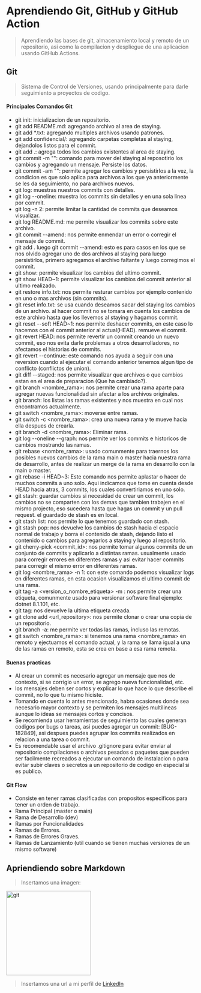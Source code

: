 
# Aprendiendo Git, GitHub y GitHub Action
> Aprendiendo las bases de git, almacenamiento local y remoto de un repositorio, asi como la compilacion y despliegue de una aplicacion usando GitHub Actions.

## Git
> Sistema de Control de Versiones, usando principalmente para darle seguimiento a proyectos de codigo.

#### Principales Comandos Git

- git init: inicializacion de un repositorio.
- git add README.md: agregando archivo al area de staying.
- git add *.txt: agregando multiples archivos usando patrones.
- git add confidencial/: agregando carpetas completas al staying, dejandolos listos para el commit.
- git add .: agrega todos los cambios existentes al area de staying.
- git commit -m "": comando para mover del staying al reposotirio los cambios y agregando un mensaje. Persiste los datos.
- git commit -am "": permite agregar los cambios y persistirlos a la vez, la condicion es que solo aplica para archivos a los que ya anteriormente se les da seguimiento, no para archivos nuevos.
- git log: muestras nuestros commits con detalles.
- git log --oneline: muestra los commits sin detalles y en una sola linea por commit.
- git log -n 2: permite limitar la cantidad de commits que deseamos visualizar.
- git log README.md: me permite visualizar los commits sobre este archivo.
- git commit --amend: nos permite enmendar un error o corregir el mensaje de commit.
- git add . luego git commit --amend: esto es para casos en los que se nos olvido agregar uno de dos archivos al staying para luego persistirlos, primero agregamos el archivo faltante y luego corregimos el commit.
- git show: permite visualizar los cambios del ultimo commit.
- git show HEAD~1: permite visualizar los cambios del commit anterior al ultimo realizado.
- git restore info.txt: nos permite resturar cambios por ejemplo contenido en uno o mas archivos (sin commits).
- git reset info.txt: se usa cuando deseamos sacar del staying los cambios de un archivo. al hacer commit no se tomara en cuenta los cambios de este archivo hasta que los llevemos al staying y hagamos commit.
- git reset --soft HEAD~1: nos permite deshacer commits, en este caso lo hacemos con el commit anterior al actual(HEAD). remueve el commit.
- git revert HEAD: nos permite revertir un commit creando un nuevo commit, eso nos evita darle problemas a otros desarrolladores, no afectamos el historias de commits.
- git revert --continue: este comando nos ayuda a seguir con una reversion cuando al ejecutar el comando anterior tenemos algun tipo de conflicto (conflictos de union).
- git diff --staged: nos permite visualizar que archivos o que cambios estan en el area de preparacion (Que ha cambiado?).
- git branch <nombre_rama>: nos permite crear una rama aparte para agregar nuevas funcionalidad sin afectar a los archivos originales.
- git branch: los listas las ramas existentes y nos muestra en cual nos encontramos actualmente.
- git switch <nombre_rama>: moverse entre ramas.
- git switch -c <nombre_rama>: crea una nueva rama y te mueve hacia ella despues de crearla.
- git branch -d <nombre_rama>: Eliminar rama.
- git log --oneline --graph: nos permite ver los commits e historicos de cambios mostrando las ramas.
- git rebase <nombre_rama>: usado comunmente para traernos los posibles nuevos cambios de la rama main o master hacia nuestra rama de desarrollo, antes de realizar un merge de la rama en desarrollo con la main o master.
- git rebase -i HEAD~3: Este comando nos permite aplastar o hacer de muchos commits a uno solo. Aqui indicamos que tome en cuenta desde HEAD hacia atras, 3 commits, los cuales convertiriamos en uno solo.
- git stash: guardar cambios si necesidad de crear un commit, los cambios no se comparten con los demas que tambien trabajen en el mismo projecto, eso sucedera hasta que hagas un commit y un pull request. el guardado de stash es en local.
- git stash list: nos permite lo que tenemos guardado con stash.
- git stash pop: nos devuelve los cambios de stash hacia el espacio normal de trabajo y borra el contenido de stash, dejando listo el contenido o cambios para agregarlos a staying y luego al repositorio.
- git cherry-pick <commit_id>: nos permite tomar algunos commits de un conjunto de commits y aplicarlo a distintas ramas. usualmente usado para corregir errores en diferentes ramas y asi evitar hacer commits para corregir el mismo error en diferentes ramas.
- git log <nombre_rama> -n 1: con este comando podemos visualizar logs en diferentes ramas, en esta ocasion visualizamos el ultimo commit de una rama.
- git tag -a <version_o_nombre_etiqueta> -m <mensaje>: nos permite crear una etiqueta, comunmente usado para versionar software final ejemplo: dotnet 8.1.101, etc.
- git tag: nos devuelve la ultima etiqueta creada.
- git clone add <url_repository>: nos permite clonar o crear una copia de un repositorio.
- git branch -a: me permite ver todas las ramas, incluso las remotas.
- git switch <nombre_rama>: si tenemos una rama <nombre_rama> en remoto y ejectuamos el comando actual, y la rama se llama igual a una de las ramas en remoto, esta se crea en base a esa rama remota.

#### Buenas practicas
- Al crear un commit es necesario agregar un mensaje que nos de contexto, si se corrigio un error, se agrego nueva funcionalidad, etc.
- los mensajes deben ser cortos y explicar lo que hace lo que describe el commit, no lo que tu mismo hiciste.
- Tomando en cuenta lo antes mencionado, habra ocasiones donde sea necesario mayor contexto y se permiten los mensajes multilineas aunque lo ideas se mensajes cortos y concisos.
- Se recomienda usar herramientas de seguimiento las cuales generan codigos por bugs o tareas, asi puedes agregar un commit: [BUG-182849], asi despues puedes agrupar los commits realizados en relacion a una tarea o commit.
- Es recomendable usar el archivo .gitignore para evitar enviar al repositorio compilaciones o archivos pesados o paquetes que pueden ser facilmente recreados a ejecutar un comando de instalacion o para evitar subir claves o secretos a un repositorio de codigo en especial si es publico.

#### Git Flow
- Consiste en tener ramas clasificadas con propositos especificos para tener un orden de trabajo.
- Rama Principal (master o main)
- Rama de Desarrollo (dev)
- Ramas por Funcionalidades
- Ramas de Errores.
- Ramas de Errores Graves.
- Ramas de Lanzamiento (util cuando se tienen muchas versiones de un mismo software)

## Apriendiendo sobre Markdown
> Insertamos una imagen:
<img width="225" height="225" alt="git" src="https://github.com/user-attachments/assets/85e5bc47-6592-4a3f-a645-970d432e8075" />


> Insertamos una url a mi perfil de [LinkedIn](https://www.linkedin.com/in/leomarqz)

